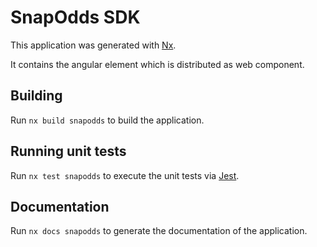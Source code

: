 # SnapOdds SDK

This application was generated with [Nx](https://nx.dev).

It contains the angular element which is distributed as web component.

## Building

Run `nx build snapodds` to build the application.

## Running unit tests

Run `nx test snapodds` to execute the unit tests via [Jest](https://jestjs.io).

## Documentation

Run `nx docs snapodds` to generate the documentation of the application.

